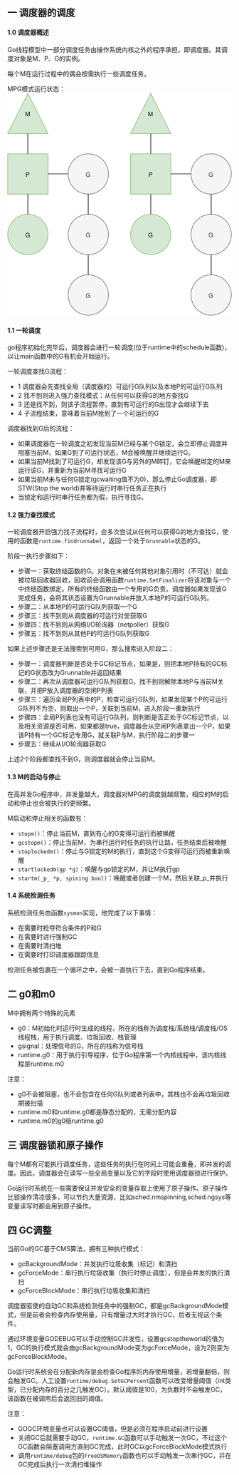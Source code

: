 ## 一 调度器的调度

#### 1.0 调度器概述

Go线程模型中一部分调度任务由操作系统内核之外的程序承担，即调度器。其调度对象是M、P、G的实例。  

每个M在运行过程中的偶会按需执行一些调度任务。  

MPG模式运行状态：
![](../images/go/02-08.svg) 

#### 1.1 一轮调度

go程序初始化完毕后，调度器会进行一轮调度(位于runtime中的schedule函数)，以让main函数中的G有机会开始运行。  

一轮调度查找G流程：  
- 1 调度器会先查找全局（调度器的）可运行G队列以及本地P的可运行G队列
- 2 找不到则进入强力查找模式：从任何可以获得G的地方查找G
- 3 还是找不到，则该子流程暂停，直到有可运行的G出现才会继续下去
- 4 子流程结束，意味着当前M抢到了一个可运行的G

调度器找到G后的流程：
- 如果调度器在一轮调度之初发现当前M已经与某个G锁定，会立即停止调度并阻塞当前M，如果G到了可运行状态，M会被唤醒并继续运行G。  
- 如果当前M找到了可运行G，却发现该G与另外的M碎钉，它会唤醒绑定的M来运行该G，并重新为当前M寻找可运行G
- 如果当前M未与任何G锁定(gcwaiting值不为0)，那么停止Go调度器，即STW(Stop the world)并等待运行时串行任务正在执行
- 当锁定和运行时串行任务都为假，执行寻找G。

#### 1.2 强力查找模式

一轮调度器开启强力找子流程时，会多次尝试从任何可以获得G的地方查找G，使用的函数是`runtime.findrunnabel`，返回一个处于`Grunnable`状态的G。  

阶段一执行步骤如下：

- 步骤一：获取终结函数的G。对象在未被任何其他对象引用时（不可达）就会被垃圾回收器回收，回收前会调用函数`runtime.SetFinalizer`将该对象与一个中终结函数绑定。所有的终结函数由一个专用的G负责。调度器如果发现该G完成任务，会将其状态设置为Grunnable并放入本地P的可运行G队列。
- 步骤二：从本地P的可运行G队列获取一个G
- 步骤三：找不到则从调度器的可运行对垒获取G
- 步骤四：找不到则从网络I/O轮询器（netpoller）获取G
- 步骤五：找不到则从其他P的可运行G队列获取G


如果上述步骤还是无法搜索到可用G，那么搜索进入阶段二：
- 步骤一：调度器判断是否处于GC标记节点，如果是，则把本地P持有的GC标记的G状态改为Grunnable并返回结果
- 步骤二：再次从调度器可运行G队列获取G，找不到则解除本地P与当前M关联，并把P放入调度器的空闲P列表
- 步骤三：遍历全局P列表中的P，检查可运行G队列，如果发现某个P的可运行G队列不为空，则取出一个P，关联到当前M，进入阶段一重新执行
- 步骤四：全局P列表也没有可运行G队列，则判断是否正处于GC标记节点，以及相关资源是否可用，如果都是true，调度器会从空闲P列表拿出一个P，如果该P持有一个GC标记专用G，就关联P与M，执行阶段二的步骤一
- 步骤五：继续从I/O轮询器获取G

上述2个阶段都查找不到G，则调度器就会停止当前M。

#### 1.3 M的启动与停止  

在高并发Go程序中，并发量越大，调度器对MPG的调度就越频繁，相应的M的启动和停止也会被执行的更频繁。  

M启动和停止相关的函数有：
- `stopm()`：停止当前M，直到有心的G变得可运行而被唤醒
- `gcstopm()`：停止当前M，为串行运行时任务的执行让路，任务结束后被唤醒
- `stoplockedm()`：停止与G锁定的M的执行，直到这个G变得可运行而被重新唤醒
- `startlockedm(gp *g)`：唤醒与gp锁定的M，并让M执行gp
- `startm(_p_ *p, spining bool)`：唤醒或者创建一个M，然后关联_p_并执行


#### 1.4 系统检测任务

系统检测任务由函数`sysmon`实现，他完成了以下事情：
- 在需要时抢夺符合条件的P和G
- 在需要时进行强制GC
- 在需要时清扫堆
- 在需要时打印调度器跟踪信息

检测任务被包裹在一个循环之中，会被一直执行下去，直到Go程序结束。

## 二 g0和m0

M中拥有两个特殊的元素
- g0：M初始化时运行时生成的线程，所在的栈称为调度栈/系统栈/调度栈/OS线程栈，用于执行调度、垃圾回收、栈管理
- gsignal：处理信号的G，所在的栈称为信号栈
- runtime.g0：用于执行引导程序，位于Go程序第一个内核线程中，该内核线程是runtime.m0

注意：
- g0不会被阻塞，也不会包含在任何G队列或者列表中，其栈也不会再垃圾回收期被扫描
- runtime.m0和runtime.g0都是静态分配的，无需分配内容
- runtime.m0的g0级runtime.g0

## 三 调度器锁和原子操作

每个M都有可能执行调度任务，这些任务的执行在时间上可能会重叠，即并发的调度。因此，调度器会在读写一些全局变量以及它的字段时使用调度器锁进行保护。  

Go运行时系统在一些需要保证并发安全的变量存取上使用了原子操作。原子操作比锁操作清凉很多，可以节约大量资源，比如sched.nmspinning,sched.ngsys等变量读写时都会用到原子操作。

## 四 GC调整

当前Go的GC基于CMS算法，拥有三种执行模式：
- gcBackgroundMode：并发执行垃圾收集（标记）和清扫
- gcForceMode：串行执行垃圾收集（执行时停止调度），但是会并发的执行清扫
- gcForceBlockMode：串行执行垃圾收集和清扫

调度器驱使的自动GC和系统检测任务中的强制GC，都是gcBackgroundMode模式，但是前者会检查内存使用量，只有增量过大时才执行GC，后者无视这个条件。  

通过环境变量GODEBUG可以手动控制GC并发性，设置gcstoptheworld的值为1，GC的执行模式就会由gcBackgroundMode变为gcForceMode，设为2则变为gcForceBlockMode。  

Go运行时系统会在分配新内存是会检查Go程序的内存使用增量，若增量翻倍，则会触发GC。人工设置`runtime/debug.SetGCPercent`函数可以改变增量阈值（int类型，已分配内存的百分之几触发GC）。默认阈值是100，为负数时不会触发GC，该函数在被调用后会返回旧的阈值。  

注意：
- GOGC环境变量也可以设置GC阈值，但是必须在程序启动前进行设置  
- 关闭GC后就需要手动GC，`runtime.GC`函数可以手动触发一次GC，不过这个GC函数会阻塞调用方直到GC完成，此时GC以gcForceBlockMode模式执行
- 调用`runtime/debug`包的`FreeOSMemory`函数也可以手动触发一次串行GC，并在GC完成后执行一次清扫堆操作